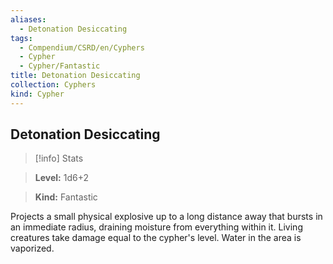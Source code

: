 ```yaml
---
aliases:
  - Detonation Desiccating
tags:
  - Compendium/CSRD/en/Cyphers
  - Cypher
  - Cypher/Fantastic
title: Detonation Desiccating
collection: Cyphers
kind: Cypher
---
```

## Detonation Desiccating    
>[!info] Stats    
> **Level:** 1d6+2    
> **Kind:** Fantastic  
    
Projects a small physical explosive up to a long distance away that bursts in an immediate radius, draining moisture from everything within it. Living creatures take damage equal to the cypher's level. Water in the area is vaporized.